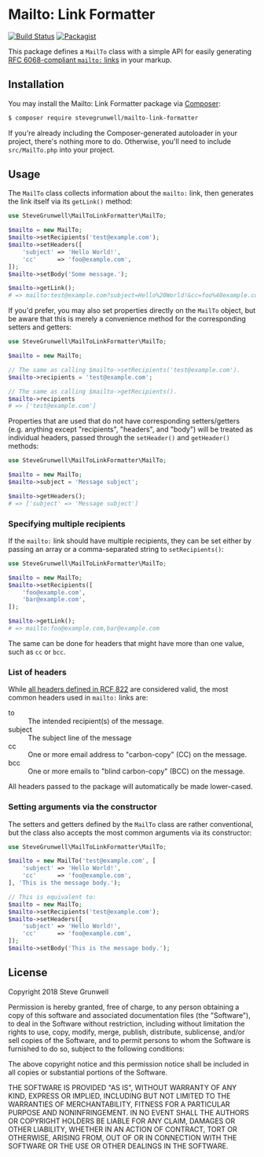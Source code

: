 # Mailto: Link Formatter

[![Build Status](https://travis-ci.org/stevegrunwell/mailto-link-formatter.svg?branch=develop)](https://travis-ci.org/stevegrunwell/mailto-link-formatter)
[![Packagist](https://img.shields.io/packagist/v/stevegrunwell/mailto-link-formatter.svg)](https://packagist.org/packages/stevegrunwell/mailto-link-formatter)

This package defines a `MailTo` class with a simple API for easily generating [RFC 6068-compliant `mailto:` links](https://www.rfc-editor.org/info/rfc2368) in your markup.

## Installation

You may install the Mailto: Link Formatter package via [Composer](https://getcomposer.org):

```sh
$ composer require stevegrunwell/mailto-link-formatter
```

If you're already including the Composer-generated autoloader in your project, there's nothing more to do. Otherwise, you'll need to include `src/MailTo.php` into your project.

## Usage

The `MailTo` class collects information about the `mailto:` link, then generates the link itself via its `getLink()` method:

```php
use SteveGrunwell\MailToLinkFormatter\MailTo;

$mailto = new MailTo;
$mailto->setRecipients('test@example.com');
$mailto->setHeaders([
    'subject' => 'Hello World!',
    'cc'      => 'foo@example.com',
]);
$mailto->setBody('Some message.');

$mailto->getLink();
# => mailto:test@example.com?subject=Hello%20World!&cc=foo%40example.com&body=Some%20message.
```

If you'd prefer, you may also set properties directly on the `MailTo` object, but be aware that this is merely a convenience method for the corresponding setters and getters:

```php
use SteveGrunwell\MailToLinkFormatter\MailTo;

$mailto = new MailTo;

// The same as calling $mailto->setRecipients('test@example.com').
$mailto->recipients = 'test@example.com';

// The same as calling $mailto->getRecipients().
$mailto->recipients
# => ['test@example.com']
```

Properties that are used that do not have corresponding setters/getters (e.g. anything except "recipients", "headers", and "body") will be treated as individual headers, passed through the `setHeader()` and `getHeader()` methods:

```php
use SteveGrunwell\MailToLinkFormatter\MailTo;

$mailto = new MailTo;
$mailto->subject = 'Message subject';

$mailto->getHeaders();
# => ['subject' => 'Message subject']
```

### Specifying multiple recipients

If the `mailto:` link should have multiple recipients, they can be set either by passing an array or a comma-separated string to `setRecipients()`:

```php
use SteveGrunwell\MailToLinkFormatter\MailTo;

$mailto = new MailTo;
$mailto->setRecipients([
    'foo@example.com',
    'bar@example.com',
]);

$mailto->getLink();
# => mailto:foo@example.com,bar@example.com
```

The same can be done for headers that might have more than one value, such as `cc` or `bcc`.

### List of headers

While [all headers defined in RCF 822](https://tools.ietf.org/html/rfc822) are considered valid, the most common headers used in `mailto:` links are:

<dl>
    <dt>to</dt>
    <dd>The intended recipient(s) of the message. </dd>
    <dt>subject</dt>
    <dd>The subject line of the message</dd>
    <dt>cc</dt>
    <dd>One or more email address to "carbon-copy" (CC) on the message.</dd>
    <dt>bcc</dt>
    <dd>One or more emails to "blind carbon-copy" (BCC) on the message.</dd>
</dl>

All headers passed to the package will automatically be made lower-cased.

### Setting arguments via the constructor

The setters and getters defined by the `MailTo` class are rather conventional, but the class also accepts the most common arguments via its constructor:

```php
use SteveGrunwell\MailToLinkFormatter\MailTo;

$mailto = new MailTo('test@example.com', [
    'subject' => 'Hello World!',
    'cc'      => 'foo@example.com',
], 'This is the message body.');

// This is equivalent to:
$mailto = new MailTo;
$mailto->setRecipients('test@example.com');
$mailto->setHeaders([
    'subject' => 'Hello World!',
    'cc'      => 'foo@example.com',
]);
$mailto->setBody('This is the message body.');
```

## License

Copyright 2018 Steve Grunwell

Permission is hereby granted, free of charge, to any person obtaining a copy of this software and associated documentation files (the "Software"), to deal in the Software without restriction, including without limitation the rights to use, copy, modify, merge, publish, distribute, sublicense, and/or sell copies of the Software, and to permit persons to whom the Software is furnished to do so, subject to the following conditions:

The above copyright notice and this permission notice shall be included in all copies or substantial portions of the Software.

THE SOFTWARE IS PROVIDED "AS IS", WITHOUT WARRANTY OF ANY KIND, EXPRESS OR IMPLIED, INCLUDING BUT NOT LIMITED TO THE WARRANTIES OF MERCHANTABILITY, FITNESS FOR A PARTICULAR PURPOSE AND NONINFRINGEMENT. IN NO EVENT SHALL THE AUTHORS OR COPYRIGHT HOLDERS BE LIABLE FOR ANY CLAIM, DAMAGES OR OTHER LIABILITY, WHETHER IN AN ACTION OF CONTRACT, TORT OR OTHERWISE, ARISING FROM, OUT OF OR IN CONNECTION WITH THE SOFTWARE OR THE USE OR OTHER DEALINGS IN THE SOFTWARE.
